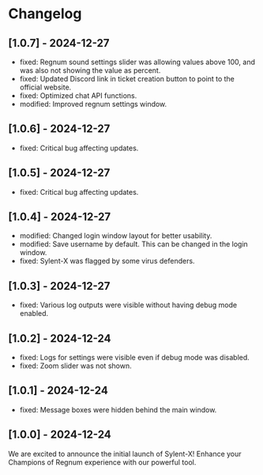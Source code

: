# Changelog

## [1.0.7] - 2024-12-27

- fixed: Regnum sound settings slider was allowing values above 100, and was also not showing the value as percent.
- fixed: Updated Discord link in ticket creation button to point to the official website.
- fixed: Optimized chat API functions.
- modified: Improved regnum settings window.

## [1.0.6] - 2024-12-27

- fixed: Critical bug affecting updates.

## [1.0.5] - 2024-12-27

- fixed: Critical bug affecting updates.

## [1.0.4] - 2024-12-27

- modified: Changed login window layout for better usability.
- modified: Save username by default. This can be changed in the login window.
- fixed: Sylent-X was flagged by some virus defenders.

## [1.0.3] - 2024-12-27

- fixed: Various log outputs were visible without having debug mode enabled.

## [1.0.2] - 2024-12-24

- fixed: Logs for settings were visible even if debug mode was disabled.
- fixed: Zoom slider was not shown.

## [1.0.1] - 2024-12-24

- fixed: Message boxes were hidden behind the main window.

## [1.0.0] - 2024-12-24

We are excited to announce the initial launch of Sylent-X! Enhance your Champions of Regnum experience with our powerful tool.
